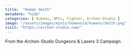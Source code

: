 ```yaml
---
title:  "Human Smith"
metadate: "hide"
categories: [ Humans, NPCs, Fighter, Archon-Studio ]
image: "/assets/images/minis/humanoid/humans/Smith.png"
visit: "https://archon-studio.com/"
---
```

From the Archon-Studio Dungeons & Lasers 3 Campaign.